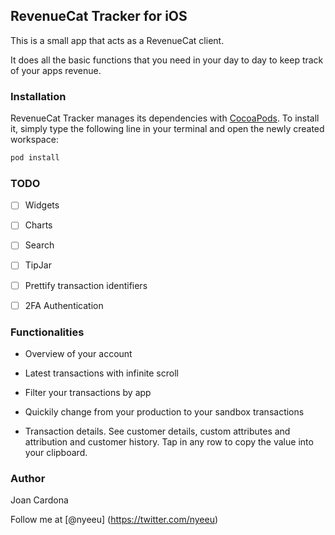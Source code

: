 ## RevenueCat Tracker for iOS
This is a small app that acts as a RevenueCat client.

It does all the basic functions that you need in your day to day to keep track of your apps revenue.

### Installation

RevenueCat Tracker manages its dependencies with [CocoaPods](https://cocoapods.org). To install
it, simply type the following line in your terminal and open the newly created workspace:

```ruby
pod install
```

### TODO
- [ ] Widgets

- [ ] Charts

- [ ] Search

- [ ] TipJar

- [ ] Prettify transaction identifiers

- [ ] 2FA Authentication


### Functionalities
- Overview of your account

- Latest transactions with infinite scroll

- Filter your transactions by app

- Quickily change from your production to your sandbox transactions

- Transaction details. See customer details, custom attributes and attribution and customer history. Tap in any row to copy the value into your clipboard.

### Author
Joan Cardona

Follow me at [@nyeeu] (https://twitter.com/nyeeu)

